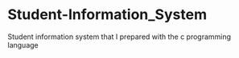 # Student-Information_System
Student information system that I prepared with the c programming language
